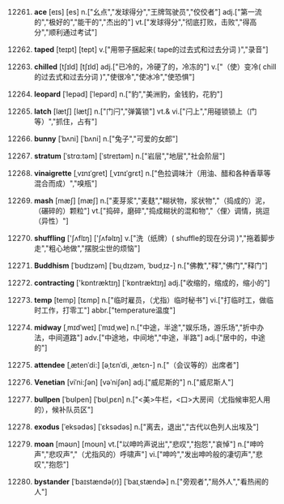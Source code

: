 12261. **ace**
[eɪs]  [es]
n.["幺点","发球得分","王牌驾驶员","佼佼者"]  adj.["第一流的","极好的","能干的","杰出的"]  vt.["发球得分","彻底打败，击败","得高分","顺利通过考试"]  

12262. **taped**
[teɪpt]  [tept]
v.["用带子捆起来( tape的过去式和过去分词 )","录音"]  

12263. **chilled**
[tʃɪld]  [tʃɪld]
adj.["已冷的，冷硬了的，冷冻的"]  v.["（使）变冷( chill的过去式和过去分词 )","使很冷","使冰冷","使恐惧"]  

12264. **leopard**
[ˈlepəd]  [ˈlepərd]
n.["豹","美洲豹，金钱豹，花豹"]  

12265. **latch**
[lætʃ]  [lætʃ]
n.["门闩","弹簧锁"]  vt.& vi.["闩上","用碰锁锁上（门等）","抓住，占有"]  

12266. **bunny**
[ˈbʌni]  [ˈbʌni]
n.["兔子","可爱的女郎"]  

12267. **stratum**
[ˈstrɑ:təm]  [ˈstreɪtəm]
n.["岩层","地层","社会阶层"]  

12268. **vinaigrette**
[ˌvɪnɪˈgret]  [ˌvɪnɪˈɡrɛt]
n.["色拉调味汁（用油、醋和各种香草等混合而成）","嗅瓶"]  

12269. **mash**
[mæʃ]  [mæʃ]
n.["麦芽浆","麦麸","糊状物，浆状物","（捣成的）泥，（碾碎的）颗粒"]  vt.["捣碎，磨碎","捣成糊状的混和物","〈俚〉调情，挑逗（异性）"]  

12270. **shuffling**
['ʃʌflɪŋ]  ['ʃʌfəlɪŋ]
v.["洗（纸牌）( shuffle的现在分词 )","拖着脚步走","粗心地做","摆脱尘世的烦恼"]  

12271. **Buddhism**
[ˈbʊdɪzəm]  [ˈbuˌdɪzəm, ˈbʊdˌɪz-]
n.["佛教","释","佛门","释门"]  

12272. **contracting**
['kɒntræktɪŋ]  ['kɒntræktɪŋ]
adj.["收缩的，缩成的，缩小的"]  

12273. **temp**
[temp]  [tɛmp]
n.["临时雇员，（尤指）临时秘书"]  vi.["打临时工，做临时工作，打零工"]  abbr.["temperature温度"]  

12274. **midway**
[ˌmɪdˈweɪ]  [ˈmɪdˌwe]
n.["中途，半途","娱乐场，游乐场","折中办法，中间道路"]  adv.["中途地，中间地","中途，半路"]  adj.["居中的，中途的"]  

12275. **attendee**
[ˌætenˈdi:]  [əˌtɛnˈdi, ˌætɛn-]
n.["（会议等的）出席者"]  

12276. **Venetian**
[viˈni:ʃən]  [vəˈniʃən]
adj.["威尼斯的"]  n.["威尼斯人"]  

12277. **bullpen**
[ˈbʊlpen]  [ˈbʊlˌpɛn]
n.["<美>牛栏，<口>大房间（尤指候审犯人用的），候补队员区"]  

12278. **exodus**
[ˈeksədəs]  [ˈɛksədəs]
n.["离去，退出","古代以色列人出埃及"]  

12279. **moan**
[məʊn]  [moʊn]
vt.["以呻吟声说出","悲叹","抱怨","哀悼"]  n.["呻吟声","悲叹声","（尤指风的）呼啸声"]  vi.["呻吟","发出呻吟般的凄切声","悲叹","抱怨"]  

12280. **bystander**
[ˈbaɪstændə(r)]  [ˈbaɪˌstændɚ]
n.["旁观者","局外人","看热闹的人"]  

